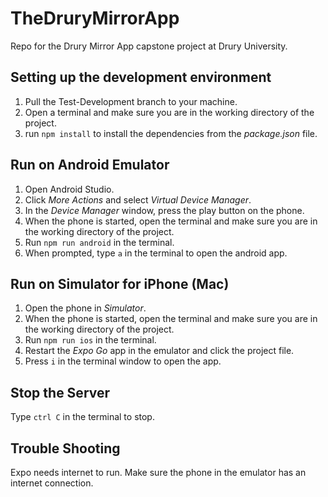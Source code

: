 # TheDruryMirrorApp
Repo for the Drury Mirror App capstone project at Drury University.


## Setting up the development environment
1. Pull the Test-Development branch to your machine.
2. Open a terminal and make sure you are in the working directory of the project.
3. run `npm install` to install the dependencies from the *package.json* file.

## Run on Android Emulator
1. Open Android Studio.
2. Click *More Actions* and select *Virtual Device Manager*.
3. In the *Device Manager* window, press the play button on the phone.
4. When the phone is started, open the terminal and make sure you are in the working directory of the project.
5. Run `npm run android` in the terminal.
6. When prompted, type `a` in the terminal to open the android app.

## Run on Simulator for iPhone (Mac)
1. Open the phone in *Simulator*.
2. When the phone is started, open the terminal and make sure you are in the working directory of the project.
3. Run `npm run ios` in the terminal.
4. Restart the *Expo Go* app in the emulator and click the project file.  
5. Press `i` in the terminal window to open the app.

## Stop the Server
Type `ctrl C` in the terminal to stop.


## Trouble Shooting
Expo needs internet to run. Make sure the phone in the emulator has an internet connection.    
